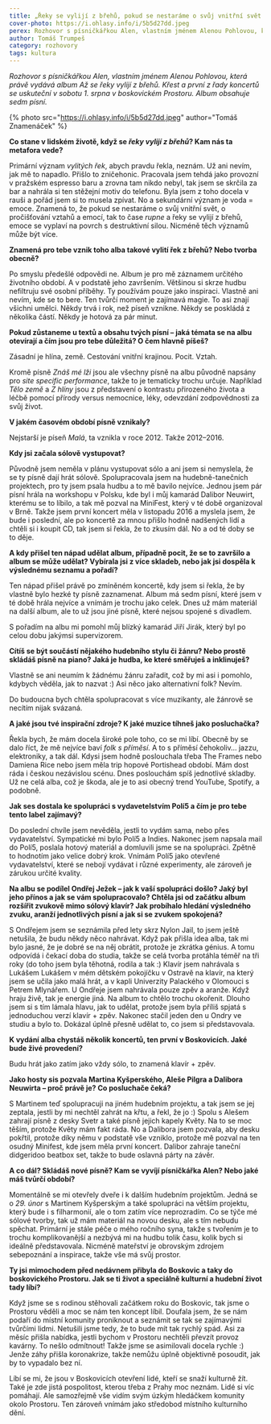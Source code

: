 ```yaml
---
title: „Řeky se vylijí z břehů, pokud se nestaráme o svůj vnitřní svět.“
cover-photo: https://i.ohlasy.info/i/5b5d27dd.jpeg
perex: Rozhovor s písničkářkou Alen, vlastním jménem Alenou Pohlovou, která právě vydává album Až se řeky vylijí z břehů. Křest a první z koncertů bude v sobotu 1. srpna v boskovickém Prostoru.
author: Tomáš Trumpeš
category: rozhovory
tags: kultura
---
```


*Rozhovor s písničkářkou Alen, vlastním jménem Alenou Pohlovou, která právě vydává album Až se řeky vylijí z břehů. Křest a první z řady koncertů se uskuteční v sobotu 1. srpna v boskovickém Prostoru. Album obsahuje sedm písní.*

{% photo src="https://i.ohlasy.info/i/5b5d27dd.jpeg" author="Tomáš Znamenáček" %}

**Co stane v lidském životě, když se *řeky vylijí z břehů*? Kam nás ta metafora vede?**

Primární význam *vylitých řek*, abych pravdu řekla, neznám. Už ani nevím, jak mě to napadlo. Přišlo to zničehonic. Pracovala jsem tehdá jako provozní v pražském espresso baru a zrovna tam nikdo nebyl, tak jsem se skrčila za bar a nahrála si ten stěžejní motiv do telefonu. Byla jsem z toho docela v rauši a pořád jsem si to musela zpívat. No a sekundární význam je voda = emoce. Znamená to, že pokud se nestaráme o svůj vnitřní svět, o pročišťování vztahů a emocí, tak to čase *rupne* a řeky se vylijí z břehů, emoce se vyplaví na povrch s destruktivní silou. Nicméně těch významů může být více.

**Znamená pro tebe vznik toho alba takové vylití řek z břehů? Nebo tvorba obecně?**

Po smyslu předešlé odpovědi ne. Album je pro mě záznamem určitého životního období. A v podstatě jeho završením. Většinou si skrze hudbu nefiltruju své osobní příběhy. Ty používám pouze jako inspiraci. Vlastně ani nevím, kde se to bere. Ten tvůrčí moment je zajímavá magie. To asi znají všichni umělci. Někdy trvá i rok, než píseň vznikne. Někdy se poskládá z několika částí. Někdy je hotová za pár minut.

**Pokud zůstaneme u textů a obsahu tvých písní – jaká témata se na albu otevírají a čím jsou pro tebe důležitá? O čem hlavně píšeš?**

Zásadní je hlína, země. Cestování vnitřní krajinou. Pocit. Vztah.

Kromě písně *Znáš mé lži* jsou ale všechny písně na albu původně napsány pro *site specific performance*, takže to je tematicky trochu určuje. Například *Tělo země* a *Z hlíny* jsou z představení o kontrastu přirozeného života a léčbě pomocí přírody versus nemocnice, léky, odevzdání zodpovědnosti za svůj život.

**V jakém časovém období písně vznikaly?**

Nejstarší je píseň *Malá*, ta vznikla v roce 2012. Takže 2012–2016.

**Kdy jsi začala sólově vystupovat?**

Původně jsem neměla v plánu vystupovat sólo a ani jsem si nemyslela, že se ty písně dají hrát sólově. Spolupracovala jsem na hudebně-tanečních projektech, pro ty jsem psala hudbu a to mě bavilo nejvíce. Jednou jsem pár písní hrála na workshopu v Polsku, kde byl i můj kamarád Dalibor Neuwirt, kterému se to líbilo, a tak mě pozval na MiniFest, který v té době organizoval v Brně. Takže jsem první koncert měla v listopadu 2016 a myslela jsem, že bude i poslední, ale po koncertě za mnou přišlo hodně nadšených lidí a chtěli si i koupit CD, tak jsem si řekla, že to zkusím dál. No a od té doby se to děje.

**A kdy přišel ten nápad udělat album, případně pocit, že se to završilo a album se může udělat? Vybírala jsi z více skladeb, nebo jak jsi dospěla k výslednému seznamu a pořadí?**

Ten nápad přišel právě po zmíněném koncertě, kdy jsem si řekla, že by vlastně bylo hezké ty písně zaznamenat. Album má sedm písní, které jsem v té době hrála nejvíce a vnímám je trochu jako celek. Dnes už mám materiál na další album, ale to už jsou jiné písně, které nejsou spojené s divadlem.

S pořadím na albu mi pomohl můj blízký kamarád Jiří Jirák, který byl po celou dobu jakýmsi supervizorem.

**Cítíš se být součástí nějakého hudebního stylu či žánru? Nebo prostě skládáš písně na piano? Jaká je hudba, ke které směřuješ a inklinuješ?**

Vlastně se ani neumím k žádnému žánru zařadit, což by mi asi i pomohlo, kdybych věděla, jak to nazvat :) Asi něco jako alternativní folk? Nevím.

Do budoucna bych chtěla spolupracovat s více muzikanty, ale žánrově se necítím nijak svázaná.

**A jaké jsou tvé inspirační zdroje? K jaké muzice tíhneš jako posluchačka?**

Řekla bych, že mám docela široké pole toho, co se mi líbí. Obecně by se dalo říct, že mě nejvíce baví *folk s příměsí*. A to s příměsí čehokoliv… jazzu, elektroniky, a tak dál. Kdysi jsem hodně poslouchala třeba The Frames nebo Damiena Rice nebo jsem měla trip hopové Portishead období. Mám dost ráda i českou nezávislou scénu. Dnes poslouchám spíš jednotlivé skladby. Už ne celá alba, což je škoda, ale je to asi obecný trend YouTube, Spotify, a podobně.

**Jak ses dostala ke spolupráci s vydavetelstvím Polí5 a čím je pro tebe tento label zajímavý?**

Do poslední chvíle jsem nevěděla, jestli to vydám sama, nebo přes vydavatelství. Sympatické mi bylo Polí5 a Indies. Nakonec jsem napsala mail do Polí5, poslala hotový materiál a domluvili jsme se na spolupráci. Zpětně to hodnotím jako velice dobrý krok. Vnímám Polí5 jako otevřené vydavatelství, které se nebojí vydávat i různé experimenty, ale zároveň je zárukou určité kvality.

**Na albu se podílel Ondřej Ježek – jak k vaší spolupráci došlo? Jaký byl jeho přínos a jak se vám spolupracovalo? Chtěla jsi od začátku album rozšířit zvukově mimo sólový klavír? Jak probíhalo hledání výsledného zvuku, aranží jednotlivých písní a jak si se zvukem spokojená?**

S Ondřejem jsem se seznámila před lety skrz Nylon Jail, to jsem ještě netušila, že budu někdy něco nahrávat. Když pak přišla idea alba, tak mi bylo jasné, že je dobré se na něj obrátit, protože je zkrátka génius. A tomu odpovídá i čekací doba do studia, takže se celá tvorba protáhla téměř na tři roky (do toho jsem byla těhotná, rodila a tak :) Klavír jsem nahrávala s Lukášem Lukášem v mém dětském pokojíčku v Ostravě na klavír, na který jsem se učila jako malá hrát, a v kapli Univerzity Palackého v Olomouci s Petrem Mlynářem. U Ondřeje jsem nahrávala pouze zpěv a aranže. Když hraju živě, tak je energie jiná. Na album to chtělo trochu okořenit. Dlouho jsem si s tím lámala hlavu, jak to udělat, protože jsem byla příliš spjatá s jednoduchou verzí klavír + zpěv. Nakonec stačil jeden den u Ondry ve studiu a bylo to. Dokázal úplně přesně udělat to, co jsem si představovala. 

**K vydání alba chystáš několik koncertů, ten první v Boskovicích. Jaké bude živé provedení?**

Budu hrát jako zatím jako vždy sólo, to znamená  klavír + zpěv.

**Jako hosty sis pozvala Martina Kyšperského, Aleše Pilgra a Dalibora Neuwirta – proč právě je? Co posluchače čeká?**

S Martinem teď spolupracuji na jiném hudebním projektu, a tak jsem se jej zeptala, jestli by mi nechtěl zahrát na křtu, a řekl, že jo :) Spolu s Alešem zahrají písně z desky Svetr a také písně jejich kapely Květy. Na to se moc těším, protože Květy mám fakt ráda. No a Dalibora jsem pozvala, aby desku pokřtil, protože díky němu v podstatě vše vzniklo, protože mě pozval na ten osudný Minifest, kde jsem měla první koncert. Dalibor zahraje taneční didgeridoo beatbox set, takže to bude oslavná párty na závěr.

**A co dál? Skládáš nové písně? Kam se vyvíjí písničkářka Alen? Nebo jaké máš tvůrčí období?**

Momentálně se mi otevřely dveře i k dalším hudebním projektům. Jedná se o *29. únor* s Martinem Kyšperským a také spolupráci na větším projektu, který bude i s filharmonií, ale o tom zatím více neprozradím. Co se týče mé sólové tvorby, tak už mám materiál na novou desku, ale s tím nebudu spěchat. Primární je stále péče o mého ročního syna, takže s tvořením je to trochu komplikovanější a nezbývá mi na hudbu tolik času, kolik bych si ideálně představovala. Nicméně mateřství je obrovským zdrojem sebepoznání a inspirace, takže vše má svůj prostor.

**Ty jsi mimochodem před nedávnem přibyla do Boskovic a taky do boskovického Prostoru. Jak se ti život a speciálně kulturní a hudební život tady líbí?**

Když jsme se s rodinou stěhovali začátkem roku do Boskovic, tak jsme o Prostoru věděli a moc se nám ten koncept líbil. Doufala jsem, že se nám podaří do místní komunity proniknout a seznámit se tak se zajímavými tvůrčími lidmi. Netušili jsme tedy, že to bude mít tak rychlý spád. Asi za měsíc přišla nabídka, jestli bychom v Prostoru nechtěli převzít provoz kavárny. To nešlo odmítnout! Takže jsme se asimilovali docela rychle :) Jenže záhy přišla koronakrize, takže nemůžu úplně objektivně posoudit, jak by to vypadalo bez ní.

Líbí se mi, že jsou v Boskovicích otevření lidé, kteří se snaží kulturně žít. Také je zde jistá pospolitost, kterou třeba z Prahy moc neznám. Lidé si víc pomáhají. Ale samozřejmě vše vidím svým úzkým hledáčkem komunity okolo Prostoru. Ten zároveň vnímám jako středobod místního kulturního dění.
